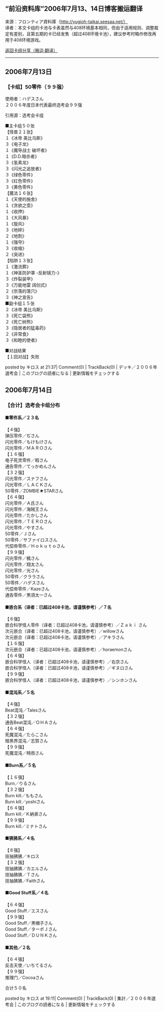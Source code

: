 ## “前沿资料库”2006年7月13、14日博客搬运翻译
来源：フロンティア資料庫（http://yugioh-taikai.seesaa.net/）  
译者：本文卡组的卡池与卡表虽然与408环境基本相同，但由于适用规则、调整裁定有差别，且第五期的卡已经发售（超过408环境卡池），建议参考时略作修改再用于408环境游戏。  

[返回卡组分享（搬运·翻译）](../Deck_Transport.html)  

---

## 2006年7月13日
### 【卡组】50零件（９９强）  
使用者：ハデスさん  
２００６年度日本代表最终选考会９９强  

引用源：选考会卡组  

■主卡组５０张  
【怪兽２１张】  
１《冰帝 美比乌斯》  
３《电子龙》  
１《魔导战士 破坏者》  
１《D.D.暗杀者》  
３《氢素龙》  
３《闪光之追放者》  
３《绿色零件》  
３《红色零件》  
３《黄色零件》  
【魔法１６张】  
１《天使的施舍》  
１《贪欲之壶》  
１《收押》  
１《大风暴》  
１《旋风》  
３《地碎》  
２《地割》  
１《强夺》  
３《收缩》  
２《突进》  
【陷阱１３张】  
１《激流葬》  
１《神圣防护罩 -反射镜力-》  
３《炸裂装甲》  
３《万能地雷 阔剑式》  
２《奈落的落穴》  
３《神之宣告》  
■副卡组１５张  
２《冰帝 美比乌斯》  
３《死亡袋熊》  
２《死亡树熊》  
３《隐居者的猛毒药》  
２《非常食》  
３《和睦的使者》  

■对战结果  
【１回对战】失败  

posted by キロス at 21:37| Comment(0) | TrackBack(0) | デッキ／２００６年選考会 | このブログの読者になる | 更新情報をチェックする  



## 2006年7月14日
### 【合计】选考会卡组分布

#### ■零件系／２３名
【４强】  
弹压零件／ぢさん  
闪光零件／もけもけさん  
闪光零件／ＭＡＲＯさん  
【１６强】  
电子死灵零件／暇さん  
通告零件／てっかめんさん  
【３２强】  
闪光零件／スナフさん  
闪光零件／ＬＡＣＫさん  
50零件／ZOMBIE★STARさん  
【６４强】  
闪光零件／Ａ氏さん  
闪光零件／海賊王さん  
闪光零件／たかしさん  
闪光零件／ＴＥＲＯさん  
闪光零件／やすさん  
50零件／Ｊさん  
50零件／サファイロスさん  
代偿帝零件／Ｈｏｋｕｔｏさん  
【９９强】  
闪光零件／楓さん  
闪光零件／翔太さん  
闪光零件／光さん  
50零件／クララさん  
50零件／ハデスさん  
代偿帝零件／Kazeさん  
通告零件／黒須太一さん  

#### ■嵌合系（译者：已超过408卡池，请谨慎参考）／７名
【８强】  
嵌合科学怪人零件（译者：已超过408卡池，请谨慎参考）／Ｚａｋｉ さん  
次元嵌合（译者：已超过408卡池，请谨慎参考）／willowさん  
次元嵌合（译者：已超过408卡池，请谨慎参考）／アキラさん  
【１６强】  
次元嵌合（译者：已超过408卡池，请谨慎参考）／horaemonさん  
【６４强】  
嵌合科学怪人（译者：已超过408卡池，请谨慎参考）／右京さん  
嵌合科学怪人（译者：已超过408卡池，请谨慎参考）／ギヌロさん  
【９９强】  
嵌合科学怪人（译者：已超过408卡池，请谨慎参考）／シンホンさん  

#### ■混沌系／５名
【４强】  
Beat混沌／Talesさん  
【３２强】  
通告Beat混沌／ＯＨＡさん  
【６４强】  
死魔混沌／たらこさん  
暗黑界混沌／志賀さん  
【９９强】  
死魔混沌／時雨さん  

#### ■Burn系／５名
【１６强】  
Burn／りるさん  
【３２强】  
Burn kill／ももさん  
Burn kill／yoshiさん  
【６４强】  
Burn kill／Ｋ納弟さん  
【９９强】  
Burn kill／ミナトさん  

#### ■狒狒系／４名
【８强】  
技抽狒狒／キロス  
【３２强】  
技抽狒狒／カエルさん  
技抽狒狒／Ｔさん  
技抽狒狒／Faithさん  

#### ■Good Stuff系／４名
【６４强】  
Good Stuff／エスさん  
【９９强】  
Good Stuff／黒帽子さん  
Good Stuff／ターボＪさん  
Good Stuff／ＤＵＮＫさん  

#### ■其他／２名
【６４强】  
反击天使／いちてるさん  
【９９强】  
推理门／Cocoaさん  

合计５０名  

posted by キロス at 19:11| Comment(0) | TrackBack(0) | 集計／２００６年選考会 | このブログの読者になる | 更新情報をチェックする  